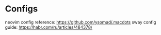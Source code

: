 # Configs
neovim config reference: https://github.com/ysomad/.macdots
sway config guide: https://habr.com/ru/articles/484378/
